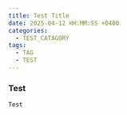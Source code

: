 ```yaml
---
title: Test Title
date: 2025-04-12 HH:MM:SS +0400
categories:
  - TEST_CATAGORY
tags:
  - TAG
  - TEST
---
```

### Test
```
Test
```